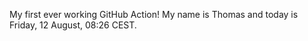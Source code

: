 My first ever working GitHub Action!
My name is Thomas and today is Friday, 12 August, 08:26 CEST. 
